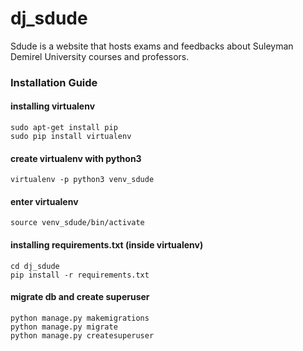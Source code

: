 # dj_sdude
Sdude is a website that hosts exams and feedbacks about Suleyman Demirel University courses and professors.

### Installation Guide
#### installing virtualenv
```
sudo apt-get install pip
sudo pip install virtualenv
```

#### create virtualenv with python3
```
virtualenv -p python3 venv_sdude
```

#### enter virtualenv
```
source venv_sdude/bin/activate
```

#### installing requirements.txt (inside virtualenv)
```
cd dj_sdude
pip install -r requirements.txt
```

#### migrate db and create superuser
```
python manage.py makemigrations
python manage.py migrate
python manage.py createsuperuser
```
